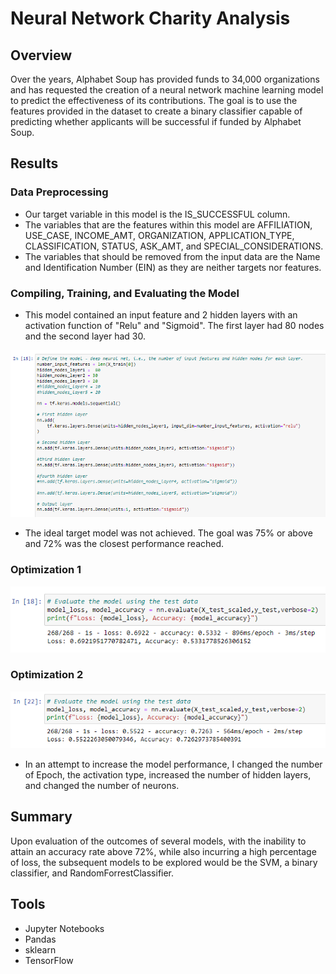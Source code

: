 # Neural Network Charity Analysis

## Overview
Over the years, Alphabet Soup has provided funds to 34,000 organizations and has requested the creation of a neural network machine learning model to predict the effectiveness of its contributions. The goal is to use the features provided in the dataset to create a binary classifier capable of predicting whether applicants will be successful if funded by Alphabet Soup.

## Results

### Data Preprocessing
* Our target variable in this model is the IS_SUCCESSFUL column.
* The variables that are the features within this model are AFFILIATION, USE_CASE, INCOME_AMT, ORGANIZATION, APPLICATION_TYPE, CLASSIFICATION, STATUS, ASK_AMT, and SPECIAL_CONSIDERATIONS.
* The variables that should be removed from the input data are the Name and Identification Number (EIN) as they are neither targets nor features.

### Compiling, Training, and Evaluating the Model
* This model contained an input feature and 2 hidden layers with an activation function of "Relu" and "Sigmoid". The first layer had 80 nodes and the second layer had 30.

![plot](Resources/Deliverable1.png) 

* The ideal target model was not achieved. The goal was 75% or above and 72% was the closest performance reached.

### Optimization 1

![plot](Resources/Deliverable2.png)


### Optimization 2

![plot](Resources/Deliverable3.png)


* In an attempt to increase the model performance, I changed the number of Epoch, the activation type, increased the number of hidden layers, and changed the number of neurons.

## Summary
Upon evaluation of the outcomes of several models, with the inability to attain an accuracy rate above 72%, while also incurring a high percentage of loss, the subsequent models to be explored would be the SVM, a binary classifier, and RandomForrestClassifier.


## Tools
* Jupyter Notebooks
* Pandas
* sklearn
* TensorFlow



